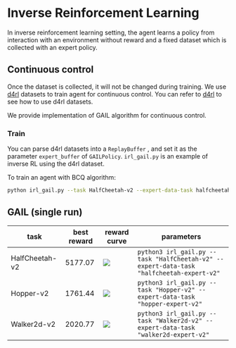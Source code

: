 # Inverse Reinforcement Learning

In inverse reinforcement learning setting, the agent learns a policy from interaction with an environment without reward and a fixed dataset which is collected with an expert policy.

## Continuous control

Once the dataset is collected, it will not be changed during training. We use [d4rl](https://github.com/rail-berkeley/d4rl) datasets to train agent for continuous control. You can refer to [d4rl](https://github.com/rail-berkeley/d4rl) to see how to use d4rl datasets. 

We provide implementation of GAIL algorithm for continuous control.

### Train

You can parse d4rl datasets into a `ReplayBuffer` , and set it as the parameter `expert_buffer` of `GAILPolicy`.  `irl_gail.py` is an example of inverse RL using the d4rl dataset.

To train an agent with BCQ algorithm:

```bash
python irl_gail.py --task HalfCheetah-v2 --expert-data-task halfcheetah-expert-v2
```

## GAIL (single run)

| task                        | best reward | reward curve                          | parameters                                                   |
| --------------------------- | ----------- | ------------------------------------- | ------------------------------------------------------------ |
| HalfCheetah-v2     | 5177.07        | ![](results/gail/HalfCheetah-v2_rew.png)         | `python3 irl_gail.py --task "HalfCheetah-v2" --expert-data-task "halfcheetah-expert-v2"` |
| Hopper-v2          | 1761.44        | ![](results/gail/Hopper-v2_rew.png)     | `python3 irl_gail.py --task "Hopper-v2" --expert-data-task "hopper-expert-v2"` |
| Walker2d-v2        | 2020.77        | ![](results/gail/Walker2d-v2_rew.png)       | `python3 irl_gail.py --task "Walker2d-v2" --expert-data-task "walker2d-expert-v2"`  |
